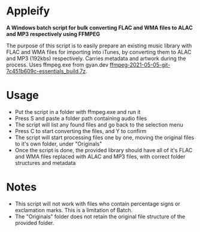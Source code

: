 # Appleify
**A Windows batch script for bulk converting FLAC and WMA files to ALAC and MP3 respectively using FFMPEG**

The purpose of this script is to easily prepare an existing music library with FLAC and WMA files for importing into iTunes, by converting them to ALAC and MP3 (192kbs) respectively. Carries metadata and artwork during the process. Uses ffmpeg.exe from gyan.dev [ffmpeg-2021-05-05-git-7c451b609c-essentials_build.7z](https://www.gyan.dev/ffmpeg/builds/ffmpeg-release-essentials.7z).

# Usage
- Put the script in a folder with ffmpeg.exe and run it
- Press S and paste a folder path containing audio files
- The script will list any found files and go back to the selection menu
- Press C to start converting the files, and Y to confirm
- The script will start processing files one by one, moving the original files to it's own folder, under "Originals"
- Once the script is done, the provided library should have all of it's FLAC and WMA files replaced with ALAC and MP3 files, with correct folder structures and metadata

# Notes
- This script will not work with files who contain percentage signs or exclamation marks. This is a limitation of Batch.
- The "Originals" folder does not retain the original file structure of the provided folder.
